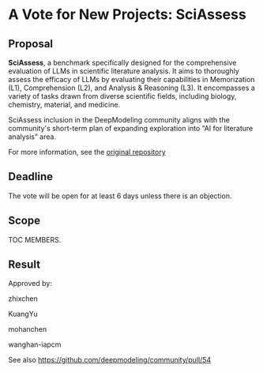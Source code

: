 # A Vote for New Projects: SciAssess

## Proposal

**SciAssess**, a benchmark specifically designed for the comprehensive evaluation of LLMs in scientific literature analysis. It aims to thoroughly assess the efficacy of LLMs by evaluating their capabilities in Memorization (L1), Comprehension (L2), and Analysis & Reasoning (L3). It encompasses a variety of tasks drawn from diverse scientific fields, including biology, chemistry, material, and medicine. 

SciAssess inclusion in the DeepModeling community aligns with the community's short-term plan of expanding exploration into “AI for literature analysis” area.

For more information, see the [original repository](https://github.com/sci-assess/SciAssess)

## Deadline

The vote will be open for at least 6 days unless there is an objection.

## Scope

TOC MEMBERS.

## Result

Approved by:

zhixchen

KuangYu

mohanchen

wanghan-iapcm

See also https://github.com/deepmodeling/community/pull/54
